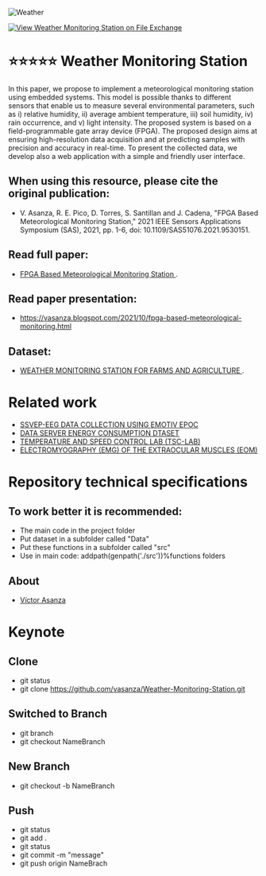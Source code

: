 ![Weather](https://user-images.githubusercontent.com/12642226/126882902-fed11a73-99d1-41a8-8533-7b5cd16f4c8d.png)

[![View Weather Monitoring Station on File Exchange](https://www.mathworks.com/matlabcentral/images/matlab-file-exchange.svg)](https://www.mathworks.com/matlabcentral/fileexchange/102804-weather-monitoring-station)
# ⭐⭐⭐⭐⭐ Weather Monitoring Station
In this paper, we propose to implement a meteorological monitoring station using embedded systems. This model is possible thanks to different sensors that enable us to measure several environmental parameters, such as i) relative humidity, ii) average ambient temperature, iii) soil humidity, iv) rain occurrence, and v) light intensity. The proposed system is based on a field-programmable gate array device (FPGA). The proposed design aims at ensuring high-resolution data acquisition and at predicting samples with precision and accuracy in real-time. To present the collected data, we develop also a web application with a simple and friendly user interface.

## When using this resource, please cite the original publication:
- V. Asanza, R. E. Pico, D. Torres, S. Santillan and J. Cadena, "FPGA Based Meteorological Monitoring Station," 2021 IEEE Sensors Applications Symposium (SAS), 2021, pp. 1-6, doi: 10.1109/SAS51076.2021.9530151.

## Read full paper:
- [FPGA Based Meteorological Monitoring Station
](https://ieeexplore.ieee.org/abstract/document/9530151).

## Read paper presentation:
- https://vasanza.blogspot.com/2021/10/fpga-based-meteorological-monitoring.html

## Dataset:
- [WEATHER MONITORING STATION FOR FARMS AND AGRICULTURE
](https://dx.doi.org/10.21227/mdfs-ya42).

# Related work
- [SSVEP-EEG DATA COLLECTION USING EMOTIV EPOC
](https://dx.doi.org/10.21227/0j42-qd38)
- [DATA SERVER ENERGY CONSUMPTION DTASET
](https://dx.doi.org/10.21227/x6jw-m015)
- [TEMPERATURE AND SPEED CONTROL LAB (TSC-LAB)
](https://dx.doi.org/10.21227/8cty-6069)
- [ELECTROMYOGRAPHY (EMG) OF THE EXTRAOCULAR MUSCLES (EOM)
](https://dx.doi.org/10.21227/bhpj-mz94)

# Repository technical specifications
## To work better it is recommended:
- The main code in the project folder
- Put dataset in a subfolder called "Data"
- Put these functions in a subfolder called "src"
- Use in main code: addpath(genpath('./src'))%functions folders

## About
- [Víctor Asanza](https://vasanza.blogspot.com/p/about-me.html)

# Keynote
## Clone
- git status
- git clone https://github.com/vasanza/Weather-Monitoring-Station.git
## Switched to Branch
- git branch
- git checkout NameBranch
## New Branch
- git checkout -b NameBranch
## Push
- git status
- git add .
- git status
- git commit -m "message"
- git push origin NameBrach
